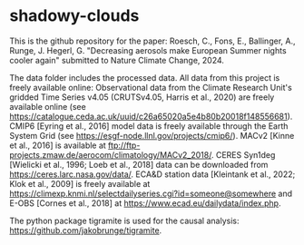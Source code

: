 # shadowy-clouds

This is the github repository for the paper: 
Roesch, C., Fons, E., Ballinger, A., Runge, J. Hegerl, G. "Decreasing aerosols make European Summer nights cooler again" submitted to Nature Climate Change, 2024. 

The data folder includes the processed data. All data from this project is freely available online: Observational data from the Climate Research Unit's gridded Time Series v4.05 (CRUTSv4.05, Harris et al., 2020) are freely available online (see https://catalogue.ceda.ac.uk/uuid/c26a65020a5e4b80b20018f148556681). CMIP6 [Eyring et al., 2016] model data is freely available through the Earth System Grid (see https://esgf-node.llnl.gov/projects/cmip6/). MACv2 [Kinne et al., 2016] is available at ftp://ftp-projects.zmaw.de/aerocom/climatology/MACv2_2018/. CERES Syn1deg [Wielicki et al., 1996; Loeb et al., 2018] data can be downloaded from https://ceres.larc.nasa.gov/data/. ECA\&D station data [Kleintank et al., 2022; Klok et al., 2009] is freely available at https://climexp.knmi.nl/selectdailyseries.cgi?id=someone@somewhere and E-OBS [Cornes et al., 2018] at https://www.ecad.eu/dailydata/index.php. 

The python package tigramite is used for the causal analysis: https://github.com/jakobrunge/tigramite.
